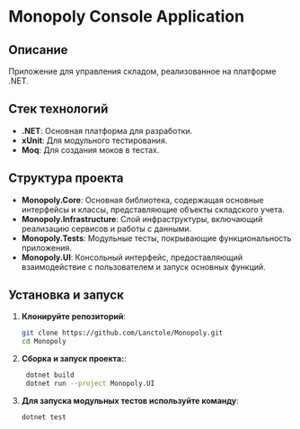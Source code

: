 # Monopoly Console Application

## Описание

Приложение для управления складом, реализованное на платформе .NET.

## Стек технологий

- **.NET**: Основная платформа для разработки.
- **xUnit**: Для модульного тестирования.
- **Moq**: Для создания моков в тестах.

## Структура проекта

- **Monopoly.Core**: Основная библиотека, содержащая основные интерфейсы и классы, представляющие объекты складского учета.
- **Monopoly.Infrastructure**: Слой инфраструктуры, включающий реализацию сервисов и работы с данными.
- **Monopoly.Tests**: Модульные тесты, покрывающие функциональность приложения.
- **Monopoly.UI**: Консольный интерфейс, предоставляющий взаимодействие с пользователем и запуск основных функций.

## Установка и запуск

1. **Клонируйте репозиторий**:
   ```bash
   git clone https://github.com/Lanctole/Monopoly.git
   cd Monopoly

2. **Сборка и запуск проекта:**:
   ```bash
    dotnet build
    dotnet run --project Monopoly.UI
3. **Для запуска модульных тестов используйте команду**:
   ```bash
   dotnet test
